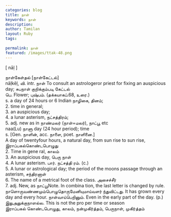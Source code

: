 ```yaml
---
categories: blog
title: நாள்
keywords: நாள்
description: 
author: Tamilan
layout: Ruby
tags: 
 
permalink: நாள்
featured: /images/ttak-48.png
---
```

  
[ nāḷ ]  
  
நாள்கேள்தல் [நாள்கேட்டல்]  
nāḷkēḷ, வி. intr. நாள் To consult an astrologeror priest for fixing an auspicious day; சுபநாள் குறிக்கும்படி கேட்டல்  
பெ. Flower; புஷ்பம். (தக்கயாகப்.68, உரை.)  
s. a day of 24 hours or 6 Indian நாழிகை, தினம்;  
2. time in general;  
3. an auspicious day;  
4. a lunar asterism, நட்சத்திரம்;  
5. adj. new as in நாண்மலர் (நாள்+மலர்), நாட்பூ etc  
naa(Lu) நாளு day (24 hour period); time  
s. [Gen. நாளின், acc. நாளை, poet. நாளினை.]  
A day of twentyfour hours, a natural day, from sun rise to sun rise, இராப்பகல்கொண்டபொழுது  
2. Time in gene ral, காலம்  
3. An auspicious day, பெரு நாள்  
4. A lunar asterism. பார். நட்சத்தி ரம். (c.)  
5. A lunar or astrological day; the period of the moons passage through an asterism, சந்திரனாள்  
6. The name of a metrical foot of the class. அசைச்சீர்  
7. adj. New, as நாட்பூNote. In combina tion, the last letter is changed by rule. நாளொருவண்ணமும்பொழுதொருமேனியுமாய்வளர் ந்துவிட்டது. It has grown every day and every hour. நாள்வாய்பெறினும். Even in the early part of the day. (p.) இதுஅதுக்குநாளல்ல. This is not the pro per time or season  
இராப்பகல் கொண்டபொழுது, காலம், நன்முகிர்த்தம், பெருநாள், முகிர்த்தம்